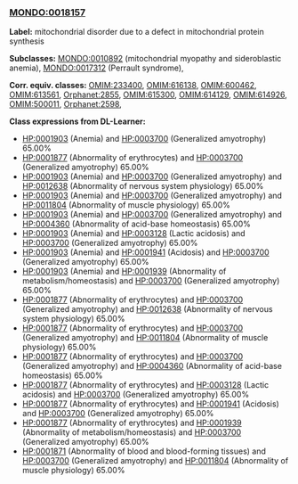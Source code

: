 
### [MONDO:0018157](http://purl.obolibrary.org/obo/MONDO_0018157)
**Label:** mitochondrial disorder due to a defect in mitochondrial protein synthesis

**Subclasses:** [MONDO:0010892](http://purl.obolibrary.org/obo/MONDO_0010892) (mitochondrial myopathy and sideroblastic anemia), [MONDO:0017312](http://purl.obolibrary.org/obo/MONDO_0017312) (Perrault syndrome), 

**Corr. equiv. classes:** [OMIM:233400](http://purl.obolibrary.org/obo/OMIM_233400), [OMIM:616138](http://purl.obolibrary.org/obo/OMIM_616138), [OMIM:600462](http://purl.obolibrary.org/obo/OMIM_600462), [OMIM:613561](http://purl.obolibrary.org/obo/OMIM_613561), [Orphanet:2855](http://www.orpha.net/ORDO/Orphanet_2855), [OMIM:615300](http://purl.obolibrary.org/obo/OMIM_615300), [OMIM:614129](http://purl.obolibrary.org/obo/OMIM_614129), [OMIM:614926](http://purl.obolibrary.org/obo/OMIM_614926), [OMIM:500011](http://purl.obolibrary.org/obo/OMIM_500011), [Orphanet:2598](http://www.orpha.net/ORDO/Orphanet_2598), 

**Class expressions from DL-Learner:**

- [HP:0001903](http://purl.obolibrary.org/obo/HP_0001903) (Anemia) and [HP:0003700](http://purl.obolibrary.org/obo/HP_0003700) (Generalized amyotrophy) 65.00%
- [HP:0001877](http://purl.obolibrary.org/obo/HP_0001877) (Abnormality of erythrocytes) and [HP:0003700](http://purl.obolibrary.org/obo/HP_0003700) (Generalized amyotrophy) 65.00%
- [HP:0001903](http://purl.obolibrary.org/obo/HP_0001903) (Anemia) and [HP:0003700](http://purl.obolibrary.org/obo/HP_0003700) (Generalized amyotrophy) and [HP:0012638](http://purl.obolibrary.org/obo/HP_0012638) (Abnormality of nervous system physiology) 65.00%
- [HP:0001903](http://purl.obolibrary.org/obo/HP_0001903) (Anemia) and [HP:0003700](http://purl.obolibrary.org/obo/HP_0003700) (Generalized amyotrophy) and [HP:0011804](http://purl.obolibrary.org/obo/HP_0011804) (Abnormality of muscle physiology) 65.00%
- [HP:0001903](http://purl.obolibrary.org/obo/HP_0001903) (Anemia) and [HP:0003700](http://purl.obolibrary.org/obo/HP_0003700) (Generalized amyotrophy) and [HP:0004360](http://purl.obolibrary.org/obo/HP_0004360) (Abnormality of acid-base homeostasis) 65.00%
- [HP:0001903](http://purl.obolibrary.org/obo/HP_0001903) (Anemia) and [HP:0003128](http://purl.obolibrary.org/obo/HP_0003128) (Lactic acidosis) and [HP:0003700](http://purl.obolibrary.org/obo/HP_0003700) (Generalized amyotrophy) 65.00%
- [HP:0001903](http://purl.obolibrary.org/obo/HP_0001903) (Anemia) and [HP:0001941](http://purl.obolibrary.org/obo/HP_0001941) (Acidosis) and [HP:0003700](http://purl.obolibrary.org/obo/HP_0003700) (Generalized amyotrophy) 65.00%
- [HP:0001903](http://purl.obolibrary.org/obo/HP_0001903) (Anemia) and [HP:0001939](http://purl.obolibrary.org/obo/HP_0001939) (Abnormality of metabolism/homeostasis) and [HP:0003700](http://purl.obolibrary.org/obo/HP_0003700) (Generalized amyotrophy) 65.00%
- [HP:0001877](http://purl.obolibrary.org/obo/HP_0001877) (Abnormality of erythrocytes) and [HP:0003700](http://purl.obolibrary.org/obo/HP_0003700) (Generalized amyotrophy) and [HP:0012638](http://purl.obolibrary.org/obo/HP_0012638) (Abnormality of nervous system physiology) 65.00%
- [HP:0001877](http://purl.obolibrary.org/obo/HP_0001877) (Abnormality of erythrocytes) and [HP:0003700](http://purl.obolibrary.org/obo/HP_0003700) (Generalized amyotrophy) and [HP:0011804](http://purl.obolibrary.org/obo/HP_0011804) (Abnormality of muscle physiology) 65.00%
- [HP:0001877](http://purl.obolibrary.org/obo/HP_0001877) (Abnormality of erythrocytes) and [HP:0003700](http://purl.obolibrary.org/obo/HP_0003700) (Generalized amyotrophy) and [HP:0004360](http://purl.obolibrary.org/obo/HP_0004360) (Abnormality of acid-base homeostasis) 65.00%
- [HP:0001877](http://purl.obolibrary.org/obo/HP_0001877) (Abnormality of erythrocytes) and [HP:0003128](http://purl.obolibrary.org/obo/HP_0003128) (Lactic acidosis) and [HP:0003700](http://purl.obolibrary.org/obo/HP_0003700) (Generalized amyotrophy) 65.00%
- [HP:0001877](http://purl.obolibrary.org/obo/HP_0001877) (Abnormality of erythrocytes) and [HP:0001941](http://purl.obolibrary.org/obo/HP_0001941) (Acidosis) and [HP:0003700](http://purl.obolibrary.org/obo/HP_0003700) (Generalized amyotrophy) 65.00%
- [HP:0001877](http://purl.obolibrary.org/obo/HP_0001877) (Abnormality of erythrocytes) and [HP:0001939](http://purl.obolibrary.org/obo/HP_0001939) (Abnormality of metabolism/homeostasis) and [HP:0003700](http://purl.obolibrary.org/obo/HP_0003700) (Generalized amyotrophy) 65.00%
- [HP:0001871](http://purl.obolibrary.org/obo/HP_0001871) (Abnormality of blood and blood-forming tissues) and [HP:0003700](http://purl.obolibrary.org/obo/HP_0003700) (Generalized amyotrophy) and [HP:0011804](http://purl.obolibrary.org/obo/HP_0011804) (Abnormality of muscle physiology) 65.00%


